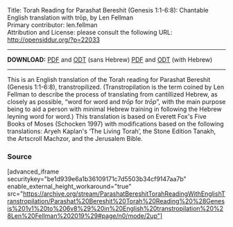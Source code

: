 <html>
<head></head>
<body>
Title: Torah Reading for Parashat Bereshit (Genesis 1:1-6:8): Chantable English translation with trōp, by Len Fellman<br />
Primary contributor: len.fellman<br />
Attribution and License: please consult the following URL: <a href="http://opensiddur.org/?p=22033">http://opensiddur.org/?p=22033</a>
<p />
<hr />

<style type="text/css" media="all">.printfriendly {display: none!important;}</style>

<strong>DOWNLOAD:</strong> 
<a href="https://archive.org/download/ParashatBereshitTorahReadingWithEnglishTranstropilation/Parashat%20Bereshit%20Torah%20Reading%20%28Genesis%201v1%20to%206v8%29%20in%20English%20transtropilation%20%28Len%20Fellman%202019%29%20-%20english%20only.pdf">PDF</a> and <a href="https://archive.org/download/ParashatBereshitTorahReadingWithEnglishTranstropilation/Parashat%20Bereshit%20Torah%20Reading%20%28Genesis%201v1%20to%206v8%29%20in%20English%20transtropilation%20%28Len%20Fellman%202019%29%20-%20english%20only.odt">ODT</a> (sans Hebrew)
<a href="https://archive.org/download/ParashatBereshitTorahReadingWithEnglishTranstropilation/Parashat%20Bereshit%20Torah%20Reading%20%28Genesis%201v1%20to%206v8%29%20in%20English%20transtropilation%20%28Len%20Fellman%202019%29.pdf">PDF</a> and <a href="https://archive.org/download/ParashatBereshitTorahReadingWithEnglishTranstropilation/Parashat%20Bereshit%20Torah%20Reading%20%28Genesis%201v1%20to%206v8%29%20in%20English%20transtropilation%20%28Len%20Fellman%202019%29.odt">ODT</a> (with Hebrew)


<hr />

This is an English translation of the Torah reading for Parashat Bereshit (Genesis 1:1-6:8), transtropilized. (Transtropilation is the term coined by Len Fellman to describe the process of translating from cantillized Hebrew, as closely as possible, “word for word and <em>trōp</em> for <em>trōp</em>”, with the main purpose being to aid a person with minimal Hebrew training in following the Hebrew leyning word for word.) This translation is based on Everett Fox's Five Books of Moses (Schocken 1997) with modifications based on the following translations: Aryeh Kaplan's ‘The Living Torah’, the Stone Edition Tanakh, the Artscroll Machzor, and the Jerusalem Bible.


<h3>Source</h3>

[advanced_iframe securitykey="be1d939e6a1b36109171c7d5503b34cf9147aa7b" enable_external_height_workaround="true" src="https://archive.org/stream/ParashatBereshitTorahReadingWithEnglishTranstropilation/Parashat%20Bereshit%20Torah%20Reading%20%28Genesis%201v1%20to%206v8%29%20in%20English%20transtropilation%20%28Len%20Fellman%202019%29#page/n0/mode/2up"]


</body>
</html>